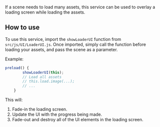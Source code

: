 If a scene needs to load many assets, this service can be used to overlay a loading screen while loading the assets.

## How to use
To use this service, import the `showLoaderUI` function from `src/js/UI/LoaderUI.js`. Once imported, simply call the function before loading your assets, and pass the scene as a parameter.

Example:
``` Javascript
preload() {
        showLoaderUI(this);
        // Load all assets
        // this.load.image(...);
        // ...
    }
```

This will:
1. Fade-in the loading screen.
2. Update the UI with the progress being made.
3. Fade-out and destroy all of the UI elements in the loading screen.